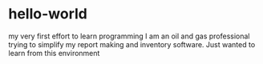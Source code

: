 # hello-world
my very first effort to learn programming
I am an oil and gas professional trying to simplify my report making and inventory software. Just wanted to learn from this environment
